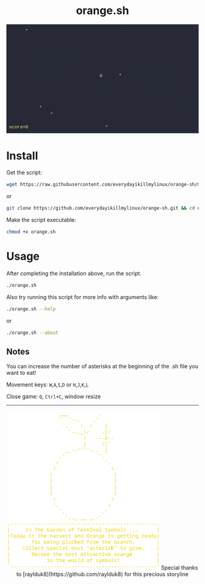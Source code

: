 <div align = center>
<h1>orange.sh</h1>
<img src="orange.gif">
</div>

# Install

Get the script:
```bash
wget https://raw.githubusercontent.com/everydayikillmylinux/orange-sh/main/orange.sh
```
or
```bash
git clone https://github.com/everydayikillmylinux/orange-sh.git && cd orange-sh
```
Make the script executable:
```bash
chmod +x orange.sh
```

# Usage

After completing the installation above, run the script.
```bash
./orange.sh
```
Also try running this script for more info with arguments like:
```bash
./orange.sh --help
```
or
```bash
./orange.sh --about
```
## Notes
You can increase the number of asterisks at the beginning of the .sh file you want to eat!

Movement keys: `W`,`A`,`S`,`D` or `H`,`J`,`K`,`L`

Close game: `Q`, `Ctrl+C`, window resize

---



<div align = center>
<img src="ascii_art.png">
Special thanks to [raylduk8](https://github.com/raylduk8) for this precious storyline
</div>
